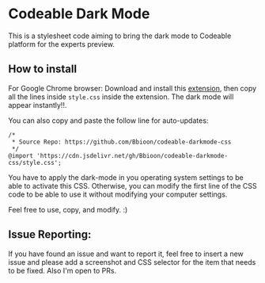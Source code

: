 # Codeable Dark Mode

This is a stylesheet code aiming to bring the dark mode to Codeable platform for the experts preview.

## How to install

For Google Chrome browser: Download and install this [extension](https://chrome.google.com/webstore/detail/user-css/okpjlejfhacmgjkmknjhadmkdbcldfcb?utm_source=chrome-ntp-icon), then copy all the lines inside `style.css` inside the extension. The dark mode will appear instantly!!.

You can also copy and paste the follow line for auto-updates:

```
/* 
 * Source Repo: https://github.com/Bbioon/codeable-darkmode-css
 */
@import 'https://cdn.jsdelivr.net/gh/Bbioon/codeable-darkmode-css/style.css';

```

You have to apply the dark-mode in you operating system settings to be able to activate this CSS. Otherwise, you can modify the first line of the CSS code to be able to use it without modifying your computer settings.

Feel free to use, copy, and modify. :)

## Issue Reporting:

If you have found an issue and want to report it, feel free to insert a new issue and please add a screenshot and CSS selector for the item that needs to be fixed. Also I'm open to PRs.
